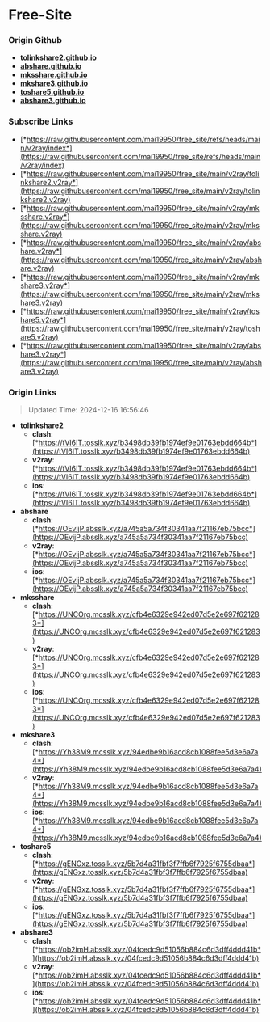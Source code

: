 # Free-Site

### Origin Github

- [**tolinkshare2.github.io**](https://github.com/tolinkshare2/tolinkshare2.github.io)
- [**abshare.github.io**](https://github.com/abshare/abshare.github.io)
- [**mksshare.github.io**](https://github.com/mksshare/mksshare.github.io)
- [**mkshare3.github.io**](https://github.com/mkshare3/mkshare3.github.io)
- [**toshare5.github.io**](https://github.com/toshare5/toshare5.github.io)
- [**abshare3.github.io**](https://github.com/abshare3/abshare3.github.io)

### Subscribe Links

- [*https://raw.githubusercontent.com/mai19950/free_site/refs/heads/main/v2ray/index*](https://raw.githubusercontent.com/mai19950/free_site/refs/heads/main/v2ray/index)
- [*https://raw.githubusercontent.com/mai19950/free_site/main/v2ray/tolinkshare2.v2ray*](https://raw.githubusercontent.com/mai19950/free_site/main/v2ray/tolinkshare2.v2ray)
- [*https://raw.githubusercontent.com/mai19950/free_site/main/v2ray/mksshare.v2ray*](https://raw.githubusercontent.com/mai19950/free_site/main/v2ray/mksshare.v2ray)
- [*https://raw.githubusercontent.com/mai19950/free_site/main/v2ray/abshare.v2ray*](https://raw.githubusercontent.com/mai19950/free_site/main/v2ray/abshare.v2ray)
- [*https://raw.githubusercontent.com/mai19950/free_site/main/v2ray/mkshare3.v2ray*](https://raw.githubusercontent.com/mai19950/free_site/main/v2ray/mkshare3.v2ray)
- [*https://raw.githubusercontent.com/mai19950/free_site/main/v2ray/toshare5.v2ray*](https://raw.githubusercontent.com/mai19950/free_site/main/v2ray/toshare5.v2ray)
- [*https://raw.githubusercontent.com/mai19950/free_site/main/v2ray/abshare3.v2ray*](https://raw.githubusercontent.com/mai19950/free_site/main/v2ray/abshare3.v2ray)

### Origin Links

> Updated Time: 2024-12-16 16:56:46

- **tolinkshare2**
  - **clash**: [*https://tVI6IT.tosslk.xyz/b3498db39fb1974ef9e01763ebdd664b*](https://tVI6IT.tosslk.xyz/b3498db39fb1974ef9e01763ebdd664b)
  - **v2ray**: [*https://tVI6IT.tosslk.xyz/b3498db39fb1974ef9e01763ebdd664b*](https://tVI6IT.tosslk.xyz/b3498db39fb1974ef9e01763ebdd664b)
  - **ios**: [*https://tVI6IT.tosslk.xyz/b3498db39fb1974ef9e01763ebdd664b*](https://tVI6IT.tosslk.xyz/b3498db39fb1974ef9e01763ebdd664b)
- **abshare**
  - **clash**: [*https://OEvijP.absslk.xyz/a745a5a734f30341aa7f21167eb75bcc*](https://OEvijP.absslk.xyz/a745a5a734f30341aa7f21167eb75bcc)
  - **v2ray**: [*https://OEvijP.absslk.xyz/a745a5a734f30341aa7f21167eb75bcc*](https://OEvijP.absslk.xyz/a745a5a734f30341aa7f21167eb75bcc)
  - **ios**: [*https://OEvijP.absslk.xyz/a745a5a734f30341aa7f21167eb75bcc*](https://OEvijP.absslk.xyz/a745a5a734f30341aa7f21167eb75bcc)
- **mksshare**
  - **clash**: [*https://UNCOrg.mcsslk.xyz/cfb4e6329e942ed07d5e2e697f621283*](https://UNCOrg.mcsslk.xyz/cfb4e6329e942ed07d5e2e697f621283)
  - **v2ray**: [*https://UNCOrg.mcsslk.xyz/cfb4e6329e942ed07d5e2e697f621283*](https://UNCOrg.mcsslk.xyz/cfb4e6329e942ed07d5e2e697f621283)
  - **ios**: [*https://UNCOrg.mcsslk.xyz/cfb4e6329e942ed07d5e2e697f621283*](https://UNCOrg.mcsslk.xyz/cfb4e6329e942ed07d5e2e697f621283)
- **mkshare3**
  - **clash**: [*https://Yh38M9.mcsslk.xyz/94edbe9b16acd8cb1088fee5d3e6a7a4*](https://Yh38M9.mcsslk.xyz/94edbe9b16acd8cb1088fee5d3e6a7a4)
  - **v2ray**: [*https://Yh38M9.mcsslk.xyz/94edbe9b16acd8cb1088fee5d3e6a7a4*](https://Yh38M9.mcsslk.xyz/94edbe9b16acd8cb1088fee5d3e6a7a4)
  - **ios**: [*https://Yh38M9.mcsslk.xyz/94edbe9b16acd8cb1088fee5d3e6a7a4*](https://Yh38M9.mcsslk.xyz/94edbe9b16acd8cb1088fee5d3e6a7a4)
- **toshare5**
  - **clash**: [*https://gENGxz.tosslk.xyz/5b7d4a31fbf3f7ffb6f7925f6755dbaa*](https://gENGxz.tosslk.xyz/5b7d4a31fbf3f7ffb6f7925f6755dbaa)
  - **v2ray**: [*https://gENGxz.tosslk.xyz/5b7d4a31fbf3f7ffb6f7925f6755dbaa*](https://gENGxz.tosslk.xyz/5b7d4a31fbf3f7ffb6f7925f6755dbaa)
  - **ios**: [*https://gENGxz.tosslk.xyz/5b7d4a31fbf3f7ffb6f7925f6755dbaa*](https://gENGxz.tosslk.xyz/5b7d4a31fbf3f7ffb6f7925f6755dbaa)
- **abshare3**
  - **clash**: [*https://ob2imH.absslk.xyz/04fcedc9d51056b884c6d3dff4ddd41b*](https://ob2imH.absslk.xyz/04fcedc9d51056b884c6d3dff4ddd41b)
  - **v2ray**: [*https://ob2imH.absslk.xyz/04fcedc9d51056b884c6d3dff4ddd41b*](https://ob2imH.absslk.xyz/04fcedc9d51056b884c6d3dff4ddd41b)
  - **ios**: [*https://ob2imH.absslk.xyz/04fcedc9d51056b884c6d3dff4ddd41b*](https://ob2imH.absslk.xyz/04fcedc9d51056b884c6d3dff4ddd41b)
